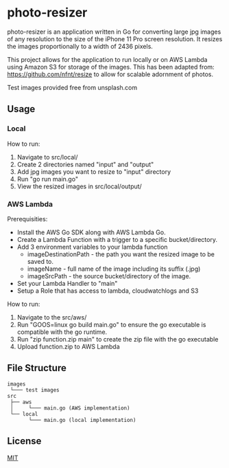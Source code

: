 # photo-resizer

photo-resizer is an application written in Go for converting large jpg images of any resolution to the size of the iPhone 11 Pro screen resolution. It resizes the images proportionally to a width of 2436 pixels.

This project allows for the application to run locally or on AWS Lambda using Amazon S3 for storage of the images. This has been adapted from: https://github.com/nfnt/resize to allow for scalable adornment of photos.

Test images provided free from unsplash.com

## Usage

### Local
How to run:

1. Navigate to src/local/
2. Create 2 directories named "input" and "output"
3. Add jpg images you want to resize to "input" directory
4. Run "go run main.go"
4. View the resized images in src/local/output/

### AWS Lambda

Prerequisities:
* Install the AWS Go SDK along with AWS Lambda Go.
* Create a Lambda Function with a trigger to a specific bucket/directory.
* Add 3 environment variables to your lambda function
    * imageDestinationPath - the path you want the resized image to be saved to.
    * imageName - full name of the image including its suffix (.jpg)
    * imageSrcPath - the source bucket/directory of the image.
* Set your Lambda Handler to "main"
* Setup a Role that has access to lambda, cloudwatchlogs and S3

How to run:
1. Navigate to the src/aws/
2. Run "GOOS=linux go build main.go" to ensure the go executable is compatible with the go runtime.
3. Run "zip function.zip main" to create the zip file with the go executable
4. Upload function.zip to AWS Lambda


## File Structure
```
images
 └─── test images
src
 ├── aws
 │     └─── main.go (AWS implementation)
 └── local
       └─── main.go (local implementation)
```


## License

[MIT](LICENSE)
